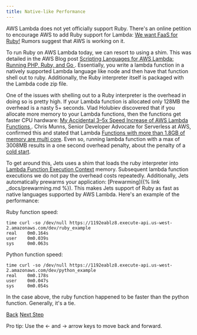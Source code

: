 ```yaml
---
title: Native-like Performance
---
```


AWS Lambda does not yet officially support Ruby. There's an online petition to encourage AWS to add Ruby support for Lambda: [We want FaaS for Ruby!](https://www.serverless-ruby.org/) Rumors suggest that AWS is working on it.

To run Ruby on AWS Lambda today, we can resort to using a shim. This was detailed in the AWS Blog post [Scripting Languages for AWS Lambda: Running PHP, Ruby, and Go
](https://aws.amazon.com/blogs/compute/scripting-languages-for-aws-lambda-running-php-ruby-and-go/).  Essentially, you write a lambda function in a natively supported Lambda language like node and then have that function shell out to ruby. Additionally, the Ruby interpreter itself is packaged with the Lambda code zip file.

One of the issues with shelling out to a Ruby interpreter is the overhead in doing so is pretty high. If your Lambda function is allocated only 128MB the overhead is a nasty 5+ seconds. Vlad Holubiev discovered that if you allocate more memory to your Lambda functions, then the functions get faster CPU hardware: [My Accidental 3–5x Speed Increase of AWS Lambda Functions
](https://serverless.zone/my-accidental-3-5x-speed-increase-of-aws-lambda-functions-6d95351197f). Chris Munns, Senior Developer Advocate for Serverless at AWS, confirmed this and stated that
Lambda [Functions with more than 1.8GB of memory are multi core](https://www.jeremydaly.com/15-key-takeaways-from-the-serverless-talk-at-aws-startup-day/).  Even so, running lambda function with a max of 3008MB results in a one second overhead penalty, about the penalty of a [cold start](https://theburningmonk.com/2018/01/im-afraid-youre-thinking-about-aws-lambda-cold-starts-all-wrong/).

To get around this, Jets uses a shim that loads the ruby interpreter into [Lambda Function Execution Context](https://docs.aws.amazon.com/lambda/latest/dg/running-lambda-code.html) memory. Subsequent lambda function executions we do not pay the overhead costs repeatedly. Additionally, Jets automatically prewarms your application: [Prewarming]({% link _docs/prewarming.md %}). This makes Jets support of Ruby as fast as native languages supported by AWS Lambda.  Here's an example of the performance:

Ruby function speed:

    time curl -so /dev/null https://1192eablz8.execute-api.us-west-2.amazonaws.com/dev/ruby_example
    real    0m0.164s
    user    0m0.039s
    sys     0m0.063s

Python function speed:

    time curl -so /dev/null https://1192eablz8.execute-api.us-west-2.amazonaws.com/dev/python_example
    real    0m0.178s
    user    0m0.047s
    sys     0m0.054s

In the case above, the ruby function happened to be faster than the python function. Generally, it's a tie.

<a id="prev" class="btn btn-basic" href="{% link _docs/crud-json-activerecord.md %}">Back</a>
<a id="next" class="btn btn-primary" href="{% link _docs/lambdagems.md %}">Next Step</a>
<p class="keyboard-tip">Pro tip: Use the <- and -> arrow keys to move back and forward.</p>
